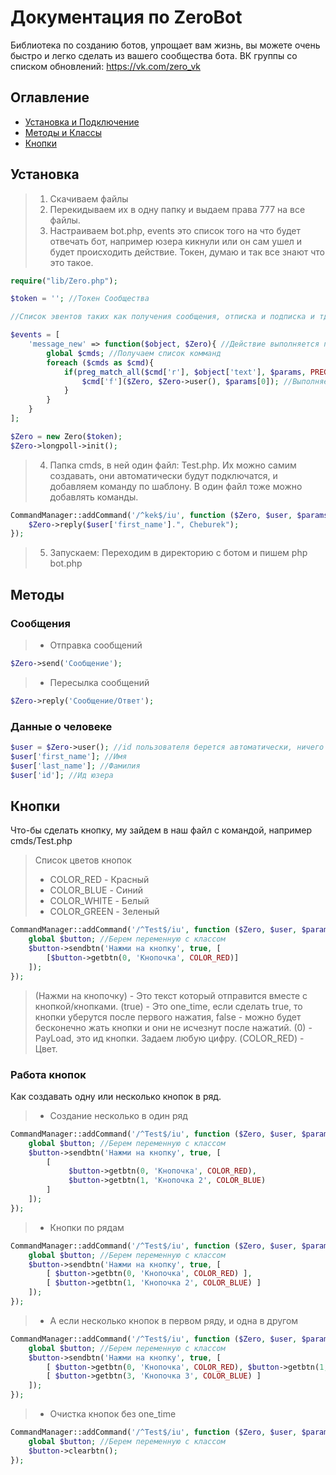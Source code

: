 # Документация по ZeroBot
Библиотека по созданию ботов, упрощает вам жизнь, вы можете очень быстро и легко сделать из вашего сообщества бота.
ВК группы со списком обновлений: https://vk.com/zero_vk

## Оглавление
* [Установка и Подключение](#Установка)
* [Методы и Классы](#Методы)
* [Кнопки](#Кнопки)

## Установка
> 1) Скачиваем файлы
> 2) Перекидываем их в одну папку и выдаем права 777 на все файлы.
> 3) Настраиваем bot.php, events это список того на что будет отвечать бот, например юзера кикнули или он сам ушел и будет происходить действие. Токен, думаю и так все знают что это такое.
```php 
require("lib/Zero.php");

$token = ''; //Токен Сообщества

//Список эвентов таких как получения сообщения, отписка и подписка и тд.

$events = [
    'message_new' => function($object, $Zero){ //Действие выполняется при получение сообщения
        global $cmds; //Получаем список комманд
        foreach ($cmds as $cmd){
            if(preg_match_all($cmd['r'], $object['text'], $params, PREG_SET_ORDER)){ //Ищем команду в сообщение пользователя
                $cmd['f']($Zero, $Zero->user(), $params[0]); //Выполняем функцию если команда найдена
            }
        }
    }
];

$Zero = new Zero($token);
$Zero->longpoll->init();
```
> 4) Папка cmds, в ней один файл: Test.php. Их можно самим создавать, они автоматически будут подключатся, и добавляем команду по шаблону. В один файл тоже можно добавлять команды.
```php
CommandManager::addCommand('/^kek$/iu', function ($Zero, $user, $params){
    $Zero->reply($user['first_name'].", Cheburek");
});
```
> 5) Запускаем: Переходим в директорию с ботом и пишем php bot.php

## Методы
### Сообщения
>* Отправка сообщений
```php 
$Zero->send('Сообщение');
```
>* Пересылка сообщений
```php
$Zero->reply('Сообщение/Ответ');
```
### Данные о человеке
```php
$user = $Zero->user(); //id пользователя берется автоматически, ничего указывать не надо
$user['first_name']; //Имя
$user['last_name']; //Фамилия
$user['id']; //Ид юзера
```
## Кнопки
Что-бы сделать кнопку, му зайдем в наш файл с командой, например cmds/Test.php
> Список цветов кнопок
>* COLOR_RED - Красный
>* COLOR_BLUE - Синий
>* COLOR_WHITE - Белый
>* COLOR_GREEN - Зеленый

```php
CommandManager::addCommand('/^Test$/iu', function ($Zero, $user, $params){
    global $button; //Берем переменную с классом
    $button->sendbtn('Нажми на кнопку', true, [ 
        [$button->getbtn(0, 'Кнопочка', COLOR_RED)]
    ]);
});
```
> (Нажми на кнопочку) - Это текст который отправится вместе с кнопкой/кнопками.
> (true) - Это one_time, если сделать true, то кнопки уберутся после первого нажатия, false - можно будет бесконечно жать кнопки и они не исчезнут после нажатий.
> (0) - PayLoad, это ид кнопки. Задаем любую цифру.
> (COLOR_RED) - Цвет.

### Работа кнопок
Как создавать одну или несколько кнопок в ряд.
>* Создание несколько в один ряд
```php
CommandManager::addCommand('/^Test$/iu', function ($Zero, $user, $params){
    global $button; //Берем переменную с классом
    $button->sendbtn('Нажми на кнопку', true, [ 
        [
             $button->getbtn(0, 'Кнопочка', COLOR_RED),
             $button->getbtn(1, 'Кнопочка 2', COLOR_BLUE)
        ]
    ]);
});
```
>* Кнопки по рядам
```php
CommandManager::addCommand('/^Test$/iu', function ($Zero, $user, $params){
    global $button; //Берем переменную с классом
    $button->sendbtn('Нажми на кнопку', true, [ 
        [ $button->getbtn(0, 'Кнопочка', COLOR_RED) ],
        [ $button->getbtn(1, 'Кнопочка 2', COLOR_BLUE) ]
    ]);
});
```
>* А если несколько кнопок в первом ряду, и одна в другом
```php
CommandManager::addCommand('/^Test$/iu', function ($Zero, $user, $params){
    global $button; //Берем переменную с классом
    $button->sendbtn('Нажми на кнопку', true, [ 
        [ $button->getbtn(0, 'Кнопочка', COLOR_RED), $button->getbtn(1, 'Кнопочка 2', COLOR_BLUE) ],
        [ $button->getbtn(3, 'Кнопочка 3', COLOR_BLUE) ]
    ]);
});
```
>* Очистка кнопок без one_time
```php
CommandManager::addCommand('/^Test$/iu', function ($Zero, $user, $params){
    global $button; //Берем переменную с классом
    $button->clearbtn();
});
```
